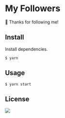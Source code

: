 # My Followers

🙏 Thanks for following me!

## Install

Install dependencies.
```
$ yarn
```

## Usage

```
$ yarn start
```

## License

![](https://img.shields.io/github/license/harrytran103/my-followers.svg?style=flat-square)
